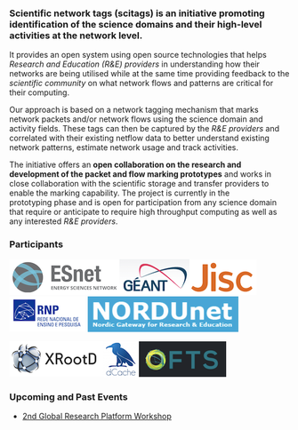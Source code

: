 ### Scientific network tags (scitags) is an initiative promoting identification of the science domains and their high-level activities at the network level. 

It provides an open system using open source technologies that helps *Research and Education (R&E) providers* in understanding how their networks are being 
utilised while at the same time providing feedback to the *scientific community* on what network flows and patterns are critical for their computing. 

Our approach is based on a network tagging mechanism that marks network packets and/or network flows using the science domain and activity fields. These tags can then be captured by the *R&E providers* and correlated with their existing netflow data to better understand existing network patterns, estimate network usage and track activities.

The initiative offers an **open collaboration on the research and development of the packet and flow marking prototypes** and works in close collaboration with the scientific storage and transfer providers to enable the marking capability. The project is currently in the prototyping phase and is open for participation from any science domain that require or anticipate to require high throughput computing as well as any interested *R&E providers*.

### Participants

![ESNet](/assets/img/esnet.png)![GEANT](/assets/img/geant.png)![Jisc](/assets/img/jisc.png)![RNP](/assets/img/rnp.png)
![NorduNET](/assets/img/nordunet.png)

![XRootD](/assets/img/xroot.png)![DCache](/assets/img/dcache.png)![FTS](/assets/img/fts.png)

### Upcoming and Past Events

- [2nd Global Research Platform Workshop](http://grpworkshop2021.theglobalresearchplatform.net/)

